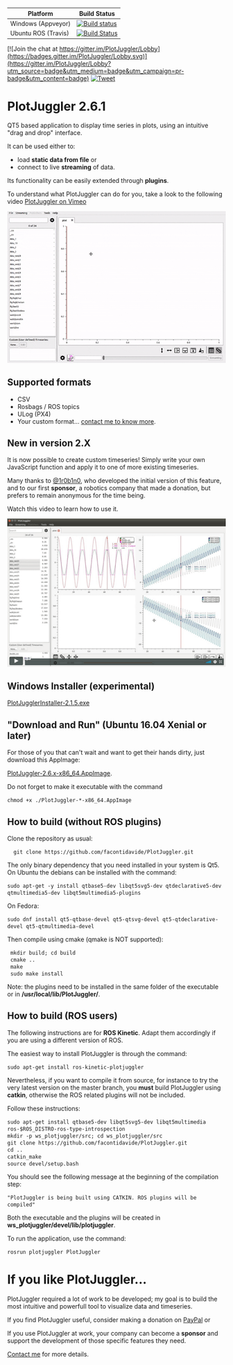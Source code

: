 | Platform  | Build Status  |
|---------------------|-----------|
| Windows (Appveyor)  | [![Build status](https://ci.appveyor.com/api/projects/status/mqdmxpt0kf1cf2h3?svg=true)](https://ci.appveyor.com/project/facontidavide59577/plotjuggler)  |
| Ubuntu ROS (Travis) | [![Build Status](https://travis-ci.org/facontidavide/PlotJuggler.svg?branch=master)](https://travis-ci.org/facontidavide/PlotJuggler) |


[![Join the chat at https://gitter.im/PlotJuggler/Lobby](https://badges.gitter.im/PlotJuggler/Lobby.svg)](https://gitter.im/PlotJuggler/Lobby?utm_source=badge&utm_medium=badge&utm_campaign=pr-badge&utm_content=badge)
[![Tweet](https://img.shields.io/twitter/url/http/shields.io.svg?style=social)](https://twitter.com/intent/tweet?text=I%20use%20PlotJuggler%20and%20it%20is%20amazing%0D%0A&url=https://github.com/facontidavide/PlotJuggler&via=facontidavide&hashtags=dataviz,plotjuggler,GoROS,PX4)

# PlotJuggler 2.6.1

QT5 based application to display time series in plots, using an intuitive "drag and drop" interface.

It can be used either to:

- load __static data from file__ or 
- connect to live __streaming__ of data.

Its functionality can be easily extended through __plugins__.

To understand what PlotJuggler can do for you, take a look to the following video [PlotJuggler on Vimeo](https://vimeo.com/214389001) 

![PlotJuggler](docs/images/PlotJuggler.gif)


## Supported formats

- CSV
- Rosbags / ROS topics
- ULog (PX4)
- Your custom format... [contact me to know more](https://www.plotjuggler.io/support).

## New in version 2.X

It is now possible to create custom timeseries! Simply write your own
JavaScript function and apply it to one of more existing timeseries.

Many thanks to [@1r0b1n0](https://github.com/1r0b1n0), who developed the
initial version of this feature, and to our first __sponsor__, 
a robotics company that made a donation, but prefers to remain anonymous for the time being.

Watch this video to learn how to use it.

[![Custom timeseries](docs/images/custom_functions.png)](https://vimeo.com/311245098)

## Windows Installer (experimental)

[PlotJugglerInstaller-2.1.5.exe](https://github.com/facontidavide/PlotJuggler/releases/download/2.1.5/PlotJugglerInstaller-2.1.5.exe)

## "Download and Run" (Ubuntu 16.04 Xenial or later)

For those of you that can't wait and want to get their hands dirty, just download this AppImage:

[PlotJuggler-2.6.x-x86_64.AppImage](https://github.com/facontidavide/PlotJuggler/releases/download/2.6.1/PlotJuggler-2.6.1-x86_64.AppImage).
   
Do not forget to make it executable with the command 

    chmod +x ./PlotJuggler-*-x86_64.AppImage

## How to build (without ROS plugins)

Clone the repository as usual:

      git clone https://github.com/facontidavide/PlotJuggler.git

The only binary dependency that you need installed in your system is Qt5. 
On Ubuntu the debians can be installed with the command:

    sudo apt-get -y install qtbase5-dev libqt5svg5-dev qtdeclarative5-dev qtmultimedia5-dev libqt5multimedia5-plugins
    
On Fedora:

    sudo dnf install qt5-qtbase-devel qt5-qtsvg-devel qt5-qtdeclarative-devel qt5-qtmultimedia-devel
    
Then compile using cmake (qmake is NOT supported):

     mkdir build; cd build
     cmake ..
     make
     sudo make install
 
 Note: the plugins need to be installed in the same folder of the executable or in __/usr/local/lib/PlotJuggler/__.

## How to build (ROS users)

 The following instructions are for __ROS Kinetic__. Adapt them accordingly if you are using a different version of ROS.
 
 The easiest way to install PlotJuggler is through the command:
 
    sudo apt-get install ros-kinetic-plotjuggler 

Nevertheless, if you want to compile it from source, for instance to try the very latest version on the master branch, 
you __must__ build PlotJuggler using __catkin__, otherwise the ROS related plugins will not be included.

Follow these instructions:

    sudo apt-get install qtbase5-dev libqt5svg5-dev libqt5multimedia ros-$ROS_DISTRO-ros-type-introspection
    mkdir -p ws_plotjuggler/src; cd ws_plotjuggler/src
    git clone https://github.com/facontidavide/PlotJuggler.git
    cd ..
    catkin_make
    source devel/setup.bash
    
You should see the following message at the beginning of the compilation step:

    "PlotJuggler is being built using CATKIN. ROS plugins will be compiled"

Both the executable and the plugins will be created in __ws_plotjuggler/devel/lib/plotjuggler__.

To run the application, use the command:

    rosrun plotjuggler PlotJuggler 

# If you like PlotJuggler...

PlotJuggler required a lot of work to be developed; my goal is to build the most
intuitive and powerfull tool to visualize data and timeseries.

If you find PlotJuggler useful, consider making a donation on 
[PayPal](https://www.paypal.me/facontidavide) or 


If you use PlotJuggler at work, your company can become a __sponsor__ and support 
the development of those specific features they need.

[Contact me](https://www.plotjuggler.io/support) for more details.
 

